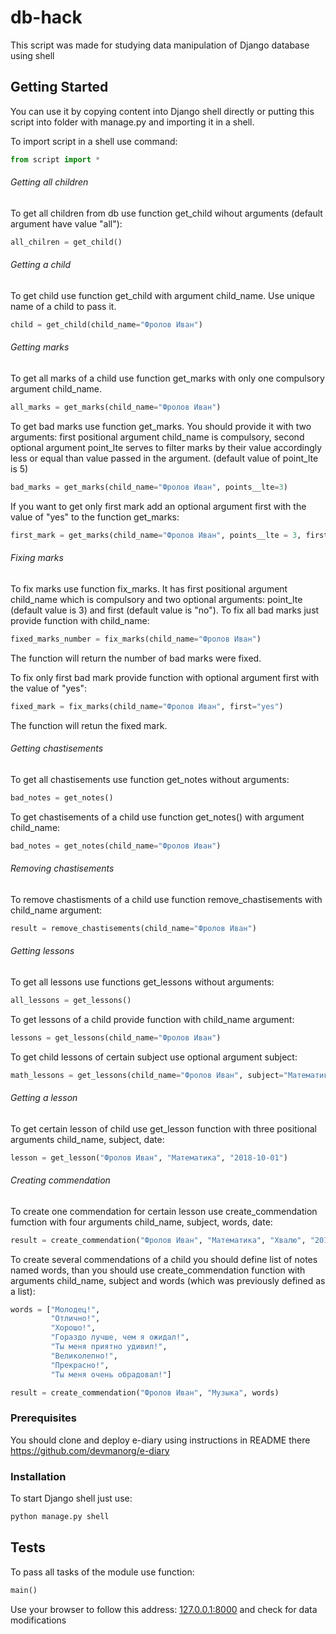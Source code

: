 # db-hack

This script was made for studying data manipulation of Django database using  shell

## Getting Started

You can use it by copying content into Django shell directly or putting this script into folder with manage.py and importing it in a shell.

To import script in a shell use command:

```python 
from script import *
```

###### Getting all children
To get all children from db use function get_child wihout arguments (default argument have value "all"):

```python
all_chilren = get_child()
```

###### Getting a child
To get child use function get_child with argument child_name. Use unique name of a child to pass it.

```python
child = get_child(child_name="Фролов Иван")
```

###### Getting marks
To get all marks of a child use function get_marks with only one compulsory argument child_name.

```python
all_marks = get_marks(child_name="Фролов Иван")
```

To get bad marks use function get_marks. You should provide it with two arguments: first positional argument child_name is compulsory, second optional argument point_lte serves to filter marks by their value accordingly less or equal than value passed in the argument. (default value of point_lte is 5)

```python
bad_marks = get_marks(child_name="Фролов Иван", points__lte=3)
```

If you want to get only first mark add an optional argument first with the value of "yes" to the function get_marks:

```python
first_mark = get_marks(child_name="Фролов Иван", points__lte = 3, first="yes")
```

###### Fixing marks

To fix marks use function fix_marks. It has first positional argument child_name which is compulsory and two optional arguments: point_lte (default value is 3) and first (default value is "no").
To fix all bad marks just provide function with child_name:

```python
fixed_marks_number = fix_marks(child_name="Фролов Иван")
```

The function will return the number of bad marks were fixed.

To fix only first bad mark provide function with optional argument first with the value of "yes":

```python
fixed_mark = fix_marks(child_name="Фролов Иван", first="yes")
```

The function will retun the fixed mark.

###### Getting chastisements

To get all chastisements use function get_notes without arguments:

```python
bad_notes = get_notes()
```

To get chastisements of a child use function get_notes() with argument child_name:

```python
bad_notes = get_notes(child_name="Фролов Иван")
```

###### Removing chastisements

To remove chastisments of a child use function remove_chastisements with child_name argument:

```python
result = remove_chastisements(child_name="Фролов Иван")
```

###### Getting lessons

To get all lessons use functions get_lessons without arguments:

```python
all_lessons = get_lessons()
```

To get lessons of a child provide function with child_name argument:

```python
lessons = get_lessons(child_name="Фролов Иван")
```

To get child lessons of certain subject use optional argument subject:

```python
math_lessons = get_lessons(child_name="Фролов Иван", subject="Математика")
```


###### Getting a lesson

To get certain lesson of child use get_lesson function with three positional arguments child_name, subject, date:

```python
lesson = get_lesson("Фролов Иван", "Математика", "2018-10-01")
```

###### Creating commendation

To create one commendation for certain lesson use create_commendation fumction with four arguments child_name, subject, words, date:

```python
result = create_commendation("Фролов Иван", "Математика", "Хвалю", "2018-10-01")
```

To create several commendations of a child you should define list of notes named words, than you should use create_commendation function with arguments child_name, subject and words (which was previously defined as a list):

```python
words = ["Молодец!",
         "Отлично!",
         "Хорошо!",
         "Гораздо лучше, чем я ожидал!",
         "Ты меня приятно удивил!",
         "Великолепно!",
         "Прекрасно!",
         "Ты меня очень обрадовал!"]

result = create_commendation("Фролов Иван", "Музыка", words)
```

### Prerequisites

You should clone and deploy e-diary using instructions in README there https://github.com/devmanorg/e-diary

### Installation

To start Django shell just use:

```bash
python manage.py shell
```

## Tests

To pass all tasks of the module use function:

```python
main()
```

Use your browser to follow this address: [127.0.0.1:8000](http://127.0.0.1:8000) and check for data modifications
